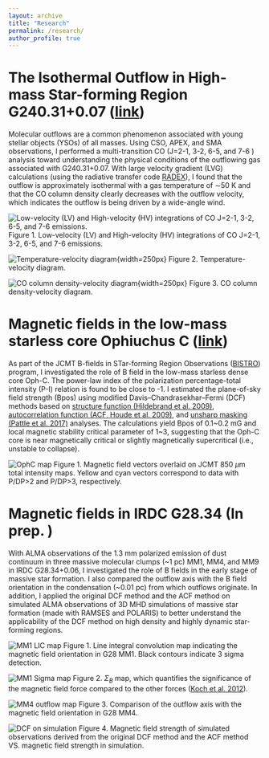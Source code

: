 ```yaml
---
layout: archive
title: "Research"
permalink: /research/
author_profile: true
---
```


The Isothermal Outflow in High-mass Star-forming Region G240.31+0.07 ([link]( https://ui.adsabs.harvard.edu/abs/2018ApJ...860..106L/abstract ))
======
Molecular outflows are a common phenomenon associated with young stellar objects (YSOs) of all masses. Using CSO, APEX, and SMA observations, I performed a multi-transition CO (J=2-1, 3-2, 6-5, and 7-6 ) analysis toward understanding the physical conditions of the outflowing gas associated with G240.31+0.07. With large velocity gradient (LVG) calculations (using the radiative transfer code [RADEX](https://home.strw.leidenuniv.nl/~moldata/radex.html)), I found that the outflow is approximately isothermal with a gas temperature of ∼50 K and that the CO column density clearly decreases with the outflow velocity, which indicates the outflow is being driven by a wide-angle wind. 


![Low-velocity (LV) and High-velocity (HV) integrations of CO J=2-1, 3-2, 6-5, and 7-6 emissions.](/images/G240_contour.png)
    Figure 1. Low-velocity (LV) and High-velocity (HV) integrations of CO J=2-1, 3-2, 6-5, and 7-6 emissions.

![Temperature-velocity diagram](/images/tv_paper.png){width=250px}
    Figure 2. Temperature-velocity diagram.

![CO column density-velocity diagram](/images/Nv_paper.png){width=250px}
    Figure 3. CO column density-velocity diagram.

Magnetic fields in the low-mass starless core Ophiuchus C ([link]( https://ui.adsabs.harvard.edu/abs/2019ApJ...877...43L/abstract))
======
As part of the JCMT B-fields in STar-forming Region Observations ([BISTRO](https://www.eaobservatory.org/jcmt/science/large-programs/gb_bfields/)) program, 
I investigated the role of B field in the low-mass starless dense core Oph-C. The power-law index of the polarization percentage-total intensity (P-I) relation is found to be close to -1. I estimated the plane-of-sky field strength (Bpos) using modified Davis–Chandrasekhar–Fermi (DCF) methods based on [structure function (Hildebrand et al. 2009)]( https://ui.adsabs.harvard.edu/abs/2009ApJ...696..567H/abstract), [autocorrelation function (ACF, Houde et al. 2009)]( https://ui.adsabs.harvard.edu/abs/2009ApJ...706.1504H/abstract), and [unsharp masking (Pattle et al. 2017)]( https://ui.adsabs.harvard.edu/abs/2017ApJ...846..122P/abstract)  analyses. The calculations yield Bpos of 0.1~0.2 mG and local magnetic stability critical parameter of 1~3, suggesting that the Oph-C core is near magnetically critical or slightly magnetically supercritical (i.e., unstable to collapse). 

![OphC map](/images/map_gbs_ophc.png)
    Figure 1. Magnetic field vectors overlaid on JCMT 850 $\mu$m total intensity maps. Yellow and cyan vectors correspond to data with P/DP>2 and P/DP>3, respectively.


Magnetic fields in IRDC G28.34 (In prep. )
======
With ALMA observations of the 1.3 mm polarized emission of dust continuum in three massive molecular clumps (~1 pc) MM1, MM4, and MM9 in IRDC G28.34+0.06, I investigated the role of B fields in the early stage of massive star formation. I also compared the outflow axis with the B field orientation in the condensation (~0.01 pc) from which outflows originate. In addition, I applied the original DCF method and the ACF method on  simulated ALMA observations of 3D MHD simulations of massive star formation (made with RAMSES and POLARIS) to better understand the applicability of the DCF method on high density and highly dynamic star-forming regions. 

![MM1 LIC map](/images/MM1_lic.png)
Figure 1. Line integral convolution map indicating the magnetic field orientation in G28 MM1. Black contours indicate 3 sigma detection.

![MM1 Sigma map](/images/MM1_Sigma.png)
Figure 2.  $\Sigma_B$ map, which quantifies the significance of the magnetic field force compared to the other forces ([Koch et al. 2012]( https://ui.adsabs.harvard.edu/abs/2012ApJ...747...79K/abstract)).

![MM4 outflow map](/images/MM4_B.png)
Figure 3. Comparison of the outflow axis with the magnetic field orientation in G28 MM4.

![DCF on simulation](/images/Bcomp0.png)
Figure 4. Magnetic field strength of simulated observations derived from the original DCF method and the ACF method VS. magnetic field strength in simulation.

